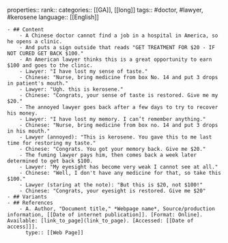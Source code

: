 properties::
rank::
categories:: [[GA]], [[long]]
tags:: #doctor, #lawyer, #kerosene
language:: [[English]]

	- ## Content
		- A Chinese doctor cannot find a job in a hospital in America, so he opens a clinic.
		- And puts a sign outside that reads "GET TREATMENT FOR $20 - IF NOT CURED GET BACK $100."
		- An American lawyer thinks this is a great opportunity to earn $100 and goes to the clinic.
		- Lawyer: "I have lost my sense of taste."
		- Chinese: "Nurse, bring medicine from box No. 14 and put 3 drops in patient's mouth."
		- Lawyer: "Ugh. this is kerosene."
		- Chinese: "Congrats, your sense of taste is restored. Give me my $20."
		- The annoyed lawyer goes back after a few days to try to recover his money.
		- Lawyer: "I have lost my memory. I can’t remember anything."
		- Chinese: "Nurse, bring medicine from box no. 14 and put 3 drops in his mouth."
		- Lawyer (annoyed): "This is kerosene. You gave this to me last time for restoring my taste."
		- Chinese: "Congrats. You got your memory back. Give me $20."
		- The fuming lawyer pays him, then comes back a week later determined to get back $100.
		- Lawyer: "My eyesight has become very weak I cannot see at all."
		- Chinese: "Well, I don't have any medicine for that, so take this $100."
		- Lawyer (staring at the note): "But this is $20, not $100!"
		- Chinese: "Congrats, your eyesight is restored. Give me $20"
	- ## Variants
	- ## References
		- A. Author, "Document title," *Webpage name*, Source/production information, [[Date of internet publication]]. [Format: Online]. Available: [link_to_page](link_to_page). [Accessed: [[Date of access]]].
		  type:: [[Web Page]]